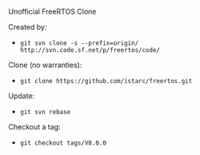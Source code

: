 Unofficial FreeRTOS Clone

Created by:
* `git svn clone -s --prefix=origin/ http://svn.code.sf.net/p/freertos/code/`

Clone (no warranties):
* `git clone https://github.com/istarc/freertos.git`

Update:
* `git svn rebase`

Checkout a tag:
* `git checkout tags/V8.0.0`
